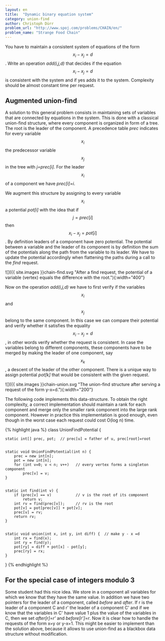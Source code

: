 ```yaml
---
layout: en
title:  "Dynamic binary equation system"
category: union-find
author: Christoph Dürr
problem_url: "http://www.spoj.com/problems/CHAIN/en/"
problem_name: "Strange Food Chain"
---
```


You have to maintain a consistent system of equations of the form $$x_i - x_j = d$$.  Write an operation *add(i,j,d)* that decides if the equation $$x_i - x_j = d$$ is consistent with the system and if yes adds it to the system.  Complexity should be almost constant time per request.

## Augmented union-find

A solution to this general problem consists in maintaining sets of variables that are connected by equations in the system.
This is done with a classical union-find structure, where every component is organized in form of a tree. The root is the leader of the component.  A precedence table *prec* indicates for every variable $$x_i$$ the predecessor variable $$x_j$$ in the tree with *j=prec[i]*.  For the leader  $$x_i$$ of a component we have *prec[i]=i*.

We augment this structure by assigning to every variable $$x_i$$ a potential *pot[i]* with the idea that if $$j=prec[i]$$ then $$x_i-x_j=pot[i]$$.  By definition leaders of a component have zero potential.  The potential between a variable and the leader of its component is by definition the sum of the potentials along the path from the variable to its leader.  We have to update the potential accordingly when flattening the paths during a call to the *find* request.

![]({{ site.images }}chain-find.svg "After a find request, the potential of a variable (vertex) equals the difference with the root."){:width="400"}


Now on the operation *add(i,j,d)* we have to first verify if the variables $$x_i$$ and $$x_j$$ belong to the same component.  In this case we can compare their potential and verify whether it satisfies the equality $$x_i - x_j = d$$, in other words verify whether the request is consistent.  In case the variables belong to different components, these components have to be merged by making the leader of one component, say $$x_k$$, a descent of the leader of the other component.  There is a unique way to assign potential *pot[k]* that would be consistent with the given request.

![]({{ site.images }}chain-union.svg "The union-find structure after serving a request of the form y-x=d."){:width="200"}


The following code implements this data-structure.  To obtain the right complexity, a correct implementation should maintain a rank for each component and merge only the smaller rank component into the large rank component.  However in practice this implementation is good enough, even though in the worst case each request could cost O(log n) time.

{% highlight java %}
class UnionFindPotential {

    static int[] prec, pot;  // prec[u] = father of u, prec[root]=root


    static void UnionFindPotential(int n) {
        prec = new int[n];
        pot = new int[n];
        for (int v=0; v < n; v++)   // every vertex forms a singleton component
            prec[v] = v;
    }


    static int find(int v) {
        if (prec[v] == v)           // v is the root of its component
            return v;
        int rv = find(prec[v]);     // rv is the root
        pot[v] = pot[prec[v]] + pot[v];
        prec[v] = rv;
        return rv;
    }


    static void union(int x, int y, int diff) {  // make y - x =d
        int rx = find(x);
        int ry = find(y);
        pot[ry] = diff + pot[x] - pot[y];
        prec[ry] = rx;
    }
}
{% endhighlight %}


## For the special case of integers modulo 3

Some student had this nice idea. We store in a component all variables for which we know that they have the same value.  In addition we have two pointers for the leader of a component, called *before* and *after*.  If r is the leader of a component C and  r' the leader of a component C' and if we know that the variables in C' have value 1 plus the value of the variables in C, then we set *after[r]=r'* and *before[r']=r*.   Now it is clear how to handle the requests of the form x=y or y-x=1.  This might be easier to implement than the solution above, because it allows to use union-find as a blackbox data structure without modification.
